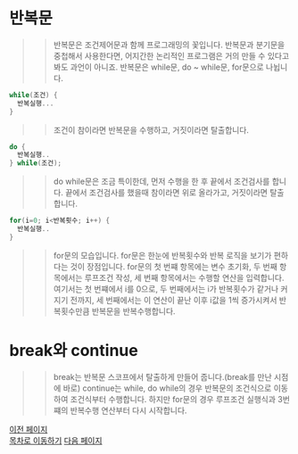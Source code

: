 # 반복문

>> 반복문은 조건제어문과 함께 프로그래밍의 꽃입니다.
>> 반복문과 분기문을 중첩해서 사용한다면, 어지간한 논리적인
>> 프로그램은 거의 만들 수 있다고 봐도 과언이 아니죠.
>> 반복문은 while문, do ~ while문, for문으로 나뉩니다.

```C
while(조건) {
  반복실행...
}
```
>> 조건이 참이라면 반복문을 수행하고, 거짓이라면 탈출합니다.

```C
do {
  반복실행..
} while(조건);
```
>> do while문은 조금 특이한데, 먼저 수행을 한 후 끝에서 조건검사를 합니다.
>> 끝에서 조건검사를 했을때 참이라면 위로 올라가고, 거짓이라면 탈출합니다.

```C
for(i=0; i<반복횟수; i++) {
  반복실행..
}
```
>> for문의 모습입니다. for문은 한눈에 반복횟수와 반복 로직을
>> 보기가 편하다는 것이 장점입니다.
>> for문의 첫 번쨰 항목에는 변수 초기화, 
>> 두 번째 항목에서는 루프조건 작성,
>> 세 번째 항목에서는 수행할 연산을 입력합니다.
>> 여기서는 첫 번쨰에서 i를 0으로,
>> 두 번째에서는 i가 반복횟수가 같거나 커지기 전까지,
>> 세 번째에서는 이 연산이 끝난 이후 i값을 1씩 증가시켜서
>> 반복횟수만큼 반복문을 반복수행합니다.

# break와 continue
>> break는 반복문 스코프에서 탈출하게 만들어 줍니다.(break를 만난 시점에 바로)
>> continue는 while, do while의 경우 반복문의 조건식으로 이동하여 조건식부터 수행합니다.
>> 하지만 for문의 경우 루프조건 실행식과 3번쨰의 반복수행 연산부터 다시 시작합니다.

[이전 페이지](https://github.com/Nighthom/Files/tree/main/Study/C/lesson/%EC%A1%B0%EA%B1%B4%EB%B6%84%EA%B8%B0%EB%AC%B8)  
[목차로 이동하기](https://github.com/Nighthom/Files/tree/main/Study/C)
[다음 페이지](https://github.com/Nighthom/Files/tree/main/Study/C/lesson/Pointer)
